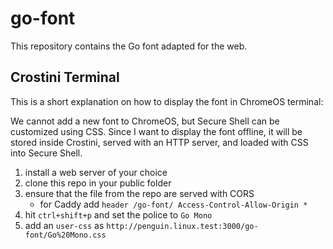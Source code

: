 # go-font
This repository contains the Go font adapted for the web.

## Crostini Terminal
This is a short explanation on how to display the font in ChromeOS terminal:

We cannot add a new font to ChromeOS, but Secure Shell can be customized using CSS.
Since I want to display the font offline, it will be stored inside Crostini,
served with an HTTP server, and loaded with CSS into Secure Shell.

1. install a web server of your choice
2. clone this repo in your public folder
3. ensure that the file from the repo are served with CORS
    - for Caddy add `header /go-font/ Access-Control-Allow-Origin *`
4. hit `ctrl+shift+p` and set the police to `Go Mono`
5. add an `user-css` as `http://penguin.linux.test:3000/go-font/Go%20Mono.css`
